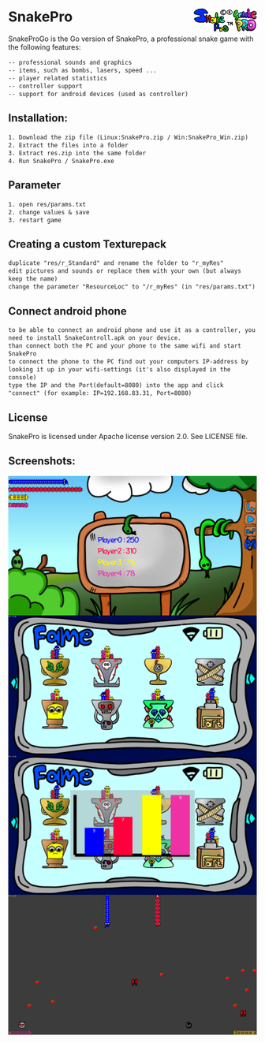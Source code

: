 # SnakePro <img src="https://github.com/Mortim-Portim/SnakePro/blob/master/pics/logo.png" style="float:right" width="48" height="48" alt="Logo" /> <img src="https://github.com/Mortim-Portim/SnakePro/blob/master/pics/logo2.png" style="float:right" height="48" alt="Logo2" />


SnakeProGo is the Go version of SnakePro, a professional snake game with the following features:

    -- professional sounds and graphics
    -- items, such as bombs, lasers, speed ...
    -- player related statistics
    -- controller support
    -- support for android devices (used as controller)

## Installation:

    1. Download the zip file (Linux:SnakePro.zip / Win:SnakePro_Win.zip)
    2. Extract the files into a folder
    3. Extract res.zip into the same folder
    4. Run SnakePro / SnakePro.exe

## Parameter

    1. open res/params.txt
    2. change values & save
    3. restart game

## Creating a custom Texturepack

    duplicate "res/r_Standard" and rename the folder to "r_myRes"
    edit pictures and sounds or replace them with your own (but always keep the name)
    change the parameter "ResourceLoc" to "/r_myRes" (in "res/params.txt")

## Connect android phone
    
    to be able to connect an android phone and use it as a controller, you need to install SnakeControll.apk on your device.
    than connect both the PC and your phone to the same wifi and start SnakePro
    to connect the phone to the PC find out your computers IP-address by looking it up in your wifi-settings (it's also displayed in the console)
    type the IP and the Port(default=8080) into the app and click "connect" (for example: IP=192.168.83.31, Port=8080)
    
## License

SnakePro is licensed under Apache license version 2.0. See LICENSE file.
    
## Screenshots:

<img src="https://github.com/Mortim-Portim/SnakePro/blob/master/pics/screenshot.png" style="float:right" alt="screenshot1" />
<img src="https://github.com/Mortim-Portim/SnakePro/blob/master/pics/screenshot2.png" style="float:right" alt="screenshot2" />
<img src="https://github.com/Mortim-Portim/SnakePro/blob/master/pics/screenshot3.png" style="float:right" alt="screenshot3" />
<img src="https://github.com/Mortim-Portim/SnakePro/blob/master/pics/screenshot4.png" style="float:right" alt="screenshot4" />
